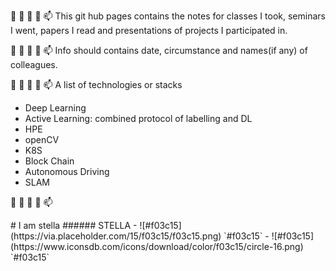 👋 👀 🌱 💞️ 📫
This git hub pages contains the notes for classes I took, seminars I went, papers I read and presentations of projects I participated in.

👋 👀 🌱 💞️ 📫
Info should contains date, circumstance and names(if any) of colleagues.

👋 👀 🌱 💞️ 📫
A list of technologies or stacks
 - Deep Learning
 - Active Learning: combined protocol of labelling and DL
 - HPE
 - openCV
 - K8S
 - Block Chain
 - Autonomous Driving
 - SLAM

👋 👀 🌱 💞️ 📫
<!---comment---!>
<!--- H1 is the biggest, H6 the smalllest ---!>
# I am stella
###### STELLA

- ![#f03c15](https://via.placeholder.com/15/f03c15/f03c15.png) `#f03c15`
- ![#f03c15](https://www.iconsdb.com/icons/download/color/f03c15/circle-16.png) `#f03c15`

<!---
estela-park/estela-park is a ✨ special ✨ repository because its `README.md` (this file) appears on your GitHub profile.
You can click the Preview link to take a look at your changes.
--->
